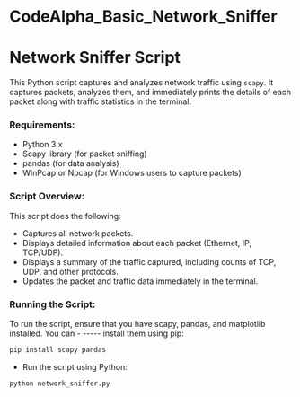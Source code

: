 # CodeAlpha_Basic_Network_Sniffer
# Network Sniffer Script

This Python script captures and analyzes network traffic using `scapy`. It captures packets, analyzes them, and immediately prints the details of each packet along with traffic statistics in the terminal.

### Requirements:
- Python 3.x
- Scapy library (for packet sniffing)
- pandas (for data analysis)
- WinPcap or Npcap (for Windows users to capture packets)

### Script Overview:

This script does the following:
- Captures all network packets.
- Displays detailed information about each packet (Ethernet, IP, TCP/UDP).
- Displays a summary of the traffic captured, including counts of TCP, UDP, and other protocols.
- Updates the packet and traffic data immediately in the terminal.

### Running the Script:
To run the script, ensure that you have scapy, pandas, and matplotlib installed. You can - ----- install them using pip:

```bash
pip install scapy pandas 
```
- Run the script using Python:
```bash
python network_sniffer.py
